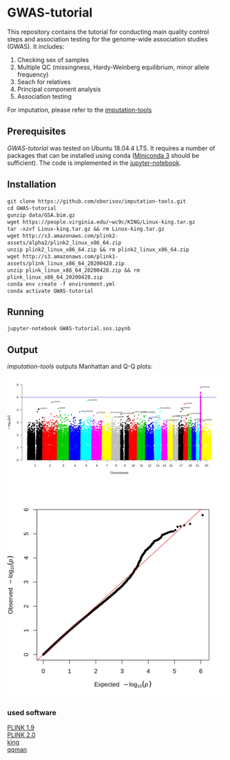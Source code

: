 # GWAS-tutorial

This repository contains the tutorial for conducting main quality control steps and association testing for the genome-wide association studies (GWAS). It includes:
1. Checking sex of samples
2. Multiple QC (missingness, Hardy-Weinberg equilibrium, minor allele frequency)
3. Seach for relatives
4. Principal component analysis
5. Association testing

For imputation, please refer to the [imputation-tools](https://github.com/oborisov/imputation-tools)

## Prerequisites
*GWAS-tutorial* was tested on Ubuntu 18.04.4 LTS. It requires a number of packages that can be installed using conda ([Miniconda 3](https://docs.conda.io/en/latest/miniconda.html) should be sufficient). The code is implemented in the [jupyter-notebook](https://jupyter.org/).


## Installation
```
git clone https://github.com/oborisov/imputation-tools.git  
cd GWAS-tutorial
gunzip data/GSA.bim.gz
wget https://people.virginia.edu/~wc9c/KING/Linux-king.tar.gz
tar -xzvf Linux-king.tar.gz && rm Linux-king.tar.gz
wget http://s3.amazonaws.com/plink2-assets/alpha2/plink2_linux_x86_64.zip
unzip plink2_linux_x86_64.zip && rm plink2_linux_x86_64.zip
wget http://s3.amazonaws.com/plink1-assets/plink_linux_x86_64_20200428.zip
unzip plink_linux_x86_64_20200428.zip && rm plink_linux_x86_64_20200428.zip
conda env create -f environment.yml
conda activate GWAS-tutorial
```

## Running
```
jupyter-notebook GWAS-tutorial.sos.ipynb
```

## Output
*imputation-tools* outputs Manhattan and Q-Q plots:
![Manhattan plot](results/GSA_sim_checkedsex_geno02_mind02_geno002_mind002_norelated.PHENO1.glm.logistic_manh.jpeg)
![Q-Q plot](results/GSA_sim_checkedsex_geno02_mind02_geno002_mind002_norelated.PHENO1.glm.logistic_qq.jpeg)

### used software
[PLINK 1.9](https://www.cog-genomics.org/plink/1.9)  
[PLINK 2.0](https://www.cog-genomics.org/plink/2.0)  
[king](https://people.virginia.edu/~wc9c/KING/manual.html)  
[qqman](https://cran.r-project.org/web/packages/qqman/index.html)
